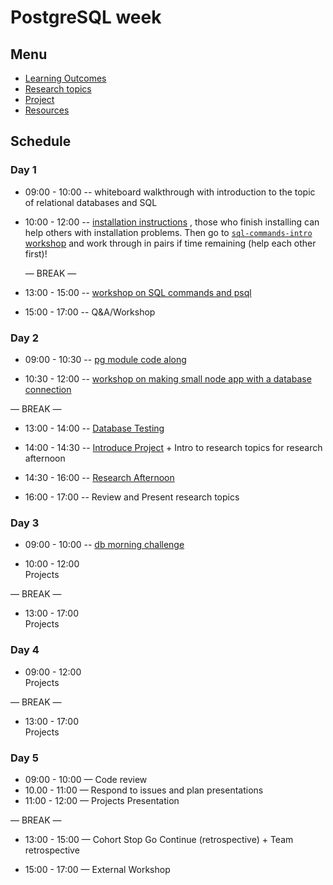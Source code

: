 # PostgreSQL week

## Menu

- [Learning Outcomes](./learning-outcomes.md)
- [Research topics](./research-afternoon.md)
- [Project](./project.md)
- [Resources](./resources)

## Schedule

### Day 1

- 09:00 - 10:00 
  -- whiteboard walkthrough with introduction to the topic of relational databases and SQL

- 10:00 - 12:00 
  -- [installation instructions](https://github.com/macintoshhelper/learn-sql/blob/master/postgresql/setup.md)
, those who finish installing can help others with installation problems.
Then go to [`sql-commands-intro` workshop](https://github.com/ali-7/sql-commands-intro) and work through in pairs if time remaining (help each other first)!
  
  — BREAK —


- 13:00 - 15:00 -- [workshop on SQL commands and psql](https://github.com/ali-7/postgres-workshop)

- 15:00 - 17:00
  -- Q&A/Workshop

### Day 2

- 09:00 - 10:30 -- [pg module code along](https://github.com/ali-7/pg-code-along)

- 10:30 - 12:00 -- [workshop on making small node app with a database connection](https://github.com/ali-7/pg-workshop)


— BREAK —

- 13:00 - 14:00 -- [Database Testing](https://github.com/ali-7/db-testing-ws)

- 14:00 - 14:30
  -- [Introduce Project](./project.md) + Intro to research topics for research afternoon

- 14:30 - 16:00
  -- [Research Afternoon](./research-afternoon.md)

- 16:00 - 17:00
  -- Review and Present research topics

### Day 3

- 09:00 - 10:00 -- [db morning challenge](https://github.com/foundersandcoders/db-morning-challenge)

- 10:00 - 12:00 <br>
  Projects

— BREAK —

- 13:00 - 17:00<br>
  Projects

### Day 4

- 09:00 - 12:00 <br>
  Projects

— BREAK —

- 13:00 - 17:00 <br>
  Projects

### Day 5

- 09:00 - 10:00 — Code review 
- 10.00 - 11:00 — Respond to issues and plan presentations
- 11:00 - 12:00 — Projects Presentation

— BREAK —

- 13:00 - 15:00 — Cohort Stop Go Continue (retrospective) + Team retrospective

- 15:00 - 17:00 — External Workshop
